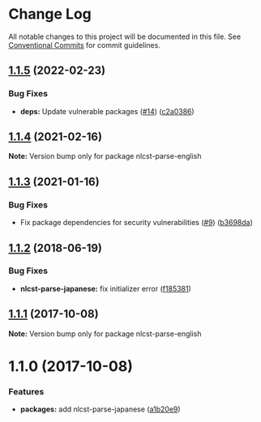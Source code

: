 # Change Log

All notable changes to this project will be documented in this file.
See [Conventional Commits](https://conventionalcommits.org) for commit guidelines.

## [1.1.5](https://github.com/azu/nlp-pattern-match/compare/nlcst-parse-english@1.1.4...nlcst-parse-english@1.1.5) (2022-02-23)


### Bug Fixes

* **deps:** Update vulnerable packages ([#14](https://github.com/azu/nlp-pattern-match/issues/14)) ([c2a0386](https://github.com/azu/nlp-pattern-match/commit/c2a0386d349339a85f1168ad6329fd0e75094f21))





## [1.1.4](https://github.com/azu/nlp-pattern-match/compare/nlcst-parse-english@1.1.3...nlcst-parse-english@1.1.4) (2021-02-16)

**Note:** Version bump only for package nlcst-parse-english





## [1.1.3](https://github.com/azu/nlp-pattern-match/compare/nlcst-parse-english@1.1.2...nlcst-parse-english@1.1.3) (2021-01-16)


### Bug Fixes

* Fix package dependencies for security vulnerabilities ([#9](https://github.com/azu/nlp-pattern-match/issues/9)) ([b3698da](https://github.com/azu/nlp-pattern-match/commit/b3698da8b74fdf49fac5a645e209d6a0bfcf54d9))





<a name="1.1.2"></a>
## [1.1.2](https://github.com/azu/nlp-pattern-match/compare/nlcst-parse-english@1.1.1...nlcst-parse-english@1.1.2) (2018-06-19)


### Bug Fixes

* **nlcst-parse-japanese:** fix initializer error ([f185381](https://github.com/azu/nlp-pattern-match/commit/f185381))




<a name="1.1.1"></a>
## [1.1.1](https://github.com/azu/nlp-pattern-match/compare/nlcst-parse-english@1.1.0...nlcst-parse-english@1.1.1) (2017-10-08)




**Note:** Version bump only for package nlcst-parse-english

<a name="1.1.0"></a>
# 1.1.0 (2017-10-08)


### Features

* **packages:** add nlcst-parse-japanese ([a1b20e9](https://github.com/azu/nlp-pattern-match/commit/a1b20e9))
